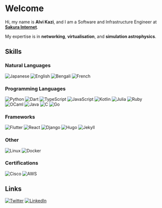 # Welcome

Hi, my name is **Alvi Kazi**, and I am a Software and Infrastructure Engineer at [**Sakura Internet**](https://github.com/sakura-internet).

My expertise is in **networking**, **virtualisation**, and **simulation astrophysics**.

## Skills

### Natural Languages

![Japanese](https://img.shields.io/badge/🇯🇵_Japanese-27_years-grey?style=flat&labelColor=darkred)
![English](https://img.shields.io/badge/🇬🇧_English-22_years-grey?style=flat&labelColor=gold)
![Bengali](https://img.shields.io/badge/🇧🇩_Bengali-27_years-grey?style=flat&labelColor=darkgreen)
![French](https://img.shields.io/badge/🇫🇷_French-10_years-grey?style=flat&labelColor=silver)

### Programming Languages

![Python](https://img.shields.io/badge/Python-12_years-grey?style=flat&logo=python&logoColor=ffdd54&labelColor=3670A0)
![Dart](https://img.shields.io/badge/Dart-1_year-grey?style=flat&logo=dart&logoColor=white&labelColor=%230175C2)
![TypeScript](https://img.shields.io/badge/TypeScript-5_years-grey?style=flat&logo=typescript&logoColor=white&labelColor=%23007ACC)
![JavaScript](https://img.shields.io/badge/JavaScript-5_years-grey?style=flat&logo=javascript&logoColor=%23F7DF1E&labelColor=%23323330)
![Kotlin](https://img.shields.io/badge/Kotlin-2_years-grey?style=flat&logo=kotlin&logoColor=white&labelColor=%237F52FF)
![Julia](https://img.shields.io/badge/Julia-1_year-grey?style=flat&logo=julia&logoColor=white&labelColor=9558B2)
![Ruby](https://img.shields.io/badge/Ruby-2_years-grey?style=flat&logo=ruby&logoColor=white&labelColor=%23CC342D)
![OCaml](https://img.shields.io/badge/OCaml-1_year-grey?style=flat&logo=ocaml&logoColor=white&labelColor=orange)
![Java](https://img.shields.io/badge/Java-2_years-grey?style=flat&logo=openjdk&logoColor=white&labelColor=%23ED8B00)
![C](https://img.shields.io/badge/C-2_years-grey?style=flat&logo=c&logoColor=white&labelColor=%2300599C)
![Go](https://img.shields.io/badge/Go-4_years-grey?style=flat&logo=go&logoColor=white&labelColor=%2300599C)

### Frameworks

![Flutter](https://img.shields.io/badge/Flutter-3_years-grey?style=flat&logo=flutter&logoColor=white&labelColor=%2302569B)
![React](https://img.shields.io/badge/React-1_year-grey?style=flat&logo=react&logoColor=%2361DAFB&labelColor=%2320232a)
![Django](https://img.shields.io/badge/Django-6_years-grey?style=flat&logo=django&logoColor=white&labelColor=%23092E20)
![Hugo](https://img.shields.io/badge/Hugo-3_years-grey?style=flat&logo=hugo&labelColor=black)
![Jekyll](https://img.shields.io/badge/Jekyll-2_years-grey?style=flat&logo=jekyll&logoColor=red&labelColor=333)

### Other

![Linux](https://img.shields.io/badge/Linux-15_years-grey?style=flat&logo=linux&logoColor=white&labelColor=%230175C2)
![Docker](https://img.shields.io/badge/Docker-5_years-grey?style=flat&logo=docker&logoColor=white&labelColor=%230175C2)

### Certifications

![Cisco](https://img.shields.io/badge/CCNA-in_progress-grey?style=flat&logo=cisco&logoColor=white&labelColor=00bceb)
![AWS](https://img.shields.io/badge/AWS_SAA-in_progress-grey?style=flat&logo=amazon-aws&logoColor=white&labelColor=FF9900)

<!-- ## Experience

### Research

**Optimising Epidemic Routing in Delay Tolerant Networks based on Genetic Algorithm**
<br>
*Undergraduate Thesis - March 2021*

**Optimisation of Radiative Transfer Calculations using Genetic Algorithms**
<br>
*Masters Thesis - March 2023*

### Work
 -->

## Links

[![Twitter](https://img.shields.io/badge/Twitter-@CtrlAltF7-grey?style=flat&logo=twitter&logoColor=white&labelColor=blue)](https://twitter.com/CtrlAltF7)
[![LinkedIn](https://img.shields.io/badge/LinkedIn-lvctr-grey?style=flat&logo=linkedin&logoColor=white&labelColor=blue)](https://www.linkedin.com/in/lvctr/)
